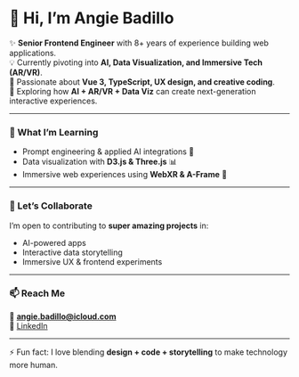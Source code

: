# 👋 Hi, I’m Angie Badillo  

✨ **Senior Frontend Engineer** with 8+ years of experience building web applications.  
💡 Currently pivoting into **AI, Data Visualization, and Immersive Tech (AR/VR)**.  
🎨 Passionate about **Vue 3, TypeScript, UX design, and creative coding**.  
🚀 Exploring how **AI + AR/VR + Data Viz** can create next-generation interactive experiences.  

---

### 🌱 What I’m Learning
- Prompt engineering & applied AI integrations 🤖  
- Data visualization with **D3.js & Three.js** 📊  
- Immersive web experiences using **WebXR & A-Frame** 🌌  

---

### 💞️ Let’s Collaborate
I’m open to contributing to **super amazing projects** in:  
- AI-powered apps  
- Interactive data storytelling  
- Immersive UX & frontend experiments  

---

### 📫 Reach Me
📧 **angie.badillo@icloud.com**  
🔗 [LinkedIn](https://www.linkedin.com/in/angiebadillo)

---

⚡ Fun fact: I love blending **design + code + storytelling** to make technology more human.


<!---
angieBadillo/angieBadillo is a ✨ special ✨ repository because its `README.md` (this file) appears on your GitHub profile.
You can click the Preview link to take a look at your changes.
--->
